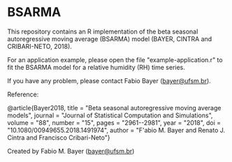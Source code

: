 # BSARMA
This repository contains an R implementation of the beta seasonal autoregressive moving average (BSARMA) model (BAYER, CINTRA and CRIBARI-NETO, 2018).

For an application example, please open the file "example-application.r" to fit the BSARMA model for a relative humidity (RH) time series.

If you have any problem, please contact Fabio Bayer (bayer@ufsm.br).

Reference:

@article{Bayer2018, title = "Beta seasonal autoregressive moving average models", journal = "Journal of Statistical Computation and Simulations", volume = "88", number = "15", pages = "2961--2981", year = "2018", doi = "10.1080/00949655.2018.1491974", author = "F'abio M. Bayer and Renato J. Cintra and Francisco Cribari-Neto"}

Created by Fabio M. Bayer (bayer@ufsm.br) 

